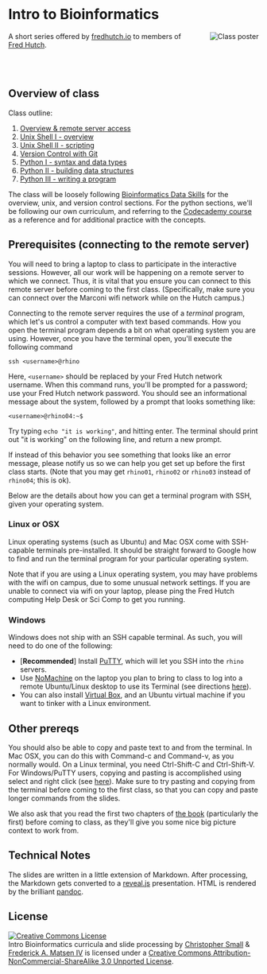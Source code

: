 <div class="theme-fredhutch">

<br/>

# Intro to Bioinformatics

<img alt="Class poster" src="figures/course.png" style="max-width: 300px; text-align: center; margin-left: 30px; float: right;"/>

A short series offered by [fredhutch.io](http://fredhutch.io) to members of [Fred Hutch](http://www.fredhutch.org/en.html).


<br/>
<br/>


## Overview of class

Class outline:

1. [Overview & remote server access](01-gestalt.html)
2. [Unix Shell I - overview](02-unix-shell-intro.html)
3. [Unix Shell II - scripting](03-unix-shell.html)
4. [Version Control with Git](04-git.html)
5. [Python I - syntax and data types](05-python-intro.html)
6. [Python II - building data structures](06-python-oop.html)
7. [Python III - writing a program](07-python.html)

The class will be loosely following [Bioinformatics Data Skills](http://shop.oreilly.com/product/0636920030157.do) for the overview, unix, and version control sections.
For the python sections, we'll be following our own curriculum, and referring to the [Codecademy course](https://www.codecademy.com/tracks/python) as a reference and for additional practice with the concepts.


## Prerequisites (connecting to the remote server)

You will need to bring a laptop to class to participate in the interactive sessions.
However, all our work will be happening on a remote server to which we connect.
Thus, it is vital that you ensure you can connect to this remote server before coming to the first class.
(Specifically, make sure you can connect over the Marconi wifi network while on the Hutch campus.)

Connecting to the remote server requires the use of a _terminal_ program, which let's us control a computer with text based commands.
How you open the terminal program depends a bit on what operating system you are using.
However, once you have the terminal open, you'll execute the following command

```
ssh <username>@rhino
```

Here, `<username>` should be replaced by your Fred Hutch network username.
When this command runs, you'll be prompted for a password; use your Fred Hutch network password.
You should see an informational message about the system, followed by a prompt that looks something like:

```
<username>@rhino04:~$
```

Try typing `echo "it is working"`, and hitting enter.
The terminal should print out "it is working" on the following line, and return a new prompt.

If instead of this behavior you see something that looks like an error message, please notify us so we can help you get set up before the first class starts.
(Note that you may get `rhino01`, `rhino02` or `rhino03` instead of `rhino04`; this is ok).

Below are the details about how you can get a terminal program with SSH, given your operating system.

### Linux or OSX

Linux operating systems (such as Ubuntu) and Mac OSX come with SSH-capable terminals pre-installed.
It should be straight forward to Google how to find and run the terminal program for your particular operating system.

Note that if you are using a Linux operating system, you may have problems with the wifi on campus, due to some unusual network settings.
If you are unable to connect via wifi on your laptop, please ping the Fred Hutch computing Help Desk or Sci Comp to get you running.

### Windows

Windows does not ship with an SSH capable terminal.
As such, you will need to do one of the following:

* [**Recommended**] Install [PuTTY](http://www.putty.org/), which will let you SSH into the `rhino` servers.
* Use [NoMachine](https://www.nomachine.com/) on the laptop you plan to bring to class to log into a remote Ubuntu/Linux desktop to use its Terminal (see directions [here](nomachine-directions.html)).
* You can also install [Virtual Box](https://www.virtualbox.org/wiki/Downloads), and an Ubuntu virtual machine if you want to tinker with a Linux environment.


## Other prereqs

You should also be able to copy and paste text to and from the terminal.
In Mac OSX, you can do this with Command-c and Command-v, as you normally would.
On a Linux terminal, you need Ctrl-Shift-C and Ctrl-Shift-V.
For Windows/PuTTY users, copying and pasting is accomplished using select and right click (see [here](http://kb.site5.com/shell-access-ssh/putty/putty-how-to-copy-and-paste-to-and-from-a-putty-window/)).
Make sure to try pasting and copying from the terminal before coming to the first class, so that you can copy and paste longer commands from the slides.

We also ask that you read the first two chapters of [the book](http://shop.oreilly.com/product/0636920030157.do) (particularly the first) before coming to class, as they'll give you some nice big picture context to work from.


## Technical Notes

The slides are written in a little extension of Markdown.
After processing, the Markdown gets converted to a [reveal.js](http://github.com/hakimel/reveal.js) presentation.
HTML is rendered by the brilliant [pandoc](http://johnmacfarlane.net/pandoc/).

<!--No trees at the moment...-->
<!--Trees are rendered using the [archaeopteryx](http://www.phylosoft.org/archaeopteryx/) tree viewer.-->


## License

<a rel="license" href="http://creativecommons.org/licenses/by-nc-sa/3.0/"><img alt="Creative Commons License" style="border-width:0" src="http://i.creativecommons.org/l/by-nc-sa/3.0/88x31.png" /></a><br /><span xmlns:dct="http://purl.org/dc/terms/" property="dct:title">Intro Bioinformatics curricula and slide processing</span> by <a href="http://metasoarous.com">Christopher Small</a> & <a xmlns:cc="http://creativecommons.org/ns#" href="http://matsen.fhcrc.org" property="cc:attributionName" rel="cc:attributionURL">Frederick A. Matsen IV</a> is licensed under a <a rel="license" href="http://creativecommons.org/licenses/by-nc-sa/3.0/">Creative Commons Attribution-NonCommercial-ShareAlike 3.0 Unported License</a>.

</div>

